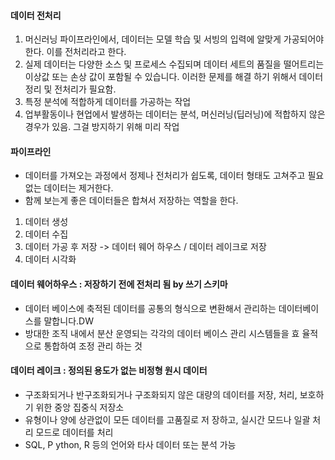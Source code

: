 #### 데이터 전처리

1. 머신러닝 파이프라인에서, 데이터는 모델 학습 및 서빙의 입력에 알맞게 가공되어야 한다. 이를 전처리라고 한다.
2. 실제 데이터는 다양한 소스 및 프로세스 수집되며 데이터 세트의 품질을 떨어트리는 이상값 또는 손상 값이 포함될 수 있습니다. 이러한 문제를 해결 하기 위해서 데이터 정리 및 전처리가 필요함.
3. 특정 분석에 적합하게 데이터를 가공하는 작업
4. 업부활동이나 현업에서 발생하는 데이터는 분석, 머신러닝(딥러닝)에 적합하지 않은 경우가 있음. 그걸 방지하기 위해 미리 작업

#### 파이프라인

- 데이터를 가져오는 과정에서 정제나 전처리가 쉽도록, 데이터 형태도 고쳐주고 필요 없는 데이터는 제거한다.
- 함께 보는게 좋은 데이터들은 합쳐서 저장하는 역할을 한다.

1. 데이터 생성
2. 데이터 수집
3. 데이터 가공 후 저장 -> 데이터 웨어 하우스 / 데이터 레이크로 저장
4. 데이터 시각화

#### 데이터 웨어하우스 : 저장하기 전에 전처리 됨 by 쓰기 스키마

- 데이터 베이스에 축적된 데이터를 공통의 형식으로 변환해서 관리하는 데이터베이스를 말합니다.DW
- 방대한 조직 내에서 분산 운영되는 각각의 데이터 베이스 관리 시스템들을 효 율적으로 통합하여 조정 관리 하는 것

#### 데이터 레이크 : 정의된 용도가 없는 비정형 원시 데이터

- 구조화되거나 반구조화되거나 구조화되지 않은 대량의 데이터를 저장, 처리, 보호하기 위한 중앙 집중식 저장소
- 유형이나 양에 상관없이 모든 데이터를 고품질로 저 장하고, 실시간 모드나 일괄 처리 모드로 데이터를 처리
- SQL, P ython, R 등의 언어와 타사 데이터 또는 분석 가능
